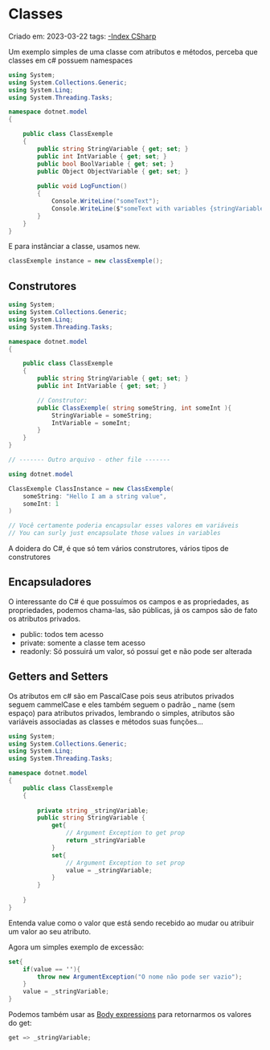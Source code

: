 # Classes
Criado em: 2023-03-22
tags: [-Index CSharp](-Index%20CSharp.md)

Um exemplo simples de uma classe com atributos e métodos, perceba que classes em c# possuem namespaces 

~~~cs
using System;
using System.Collections.Generic;
using System.Linq;
using System.Threading.Tasks;

namespace dotnet.model
{

	public class ClassExemple
	{
		public string StringVariable { get; set; }
		public int IntVariable { get; set; }
		public bool BoolVariable { get; set; }
		public Object ObjectVariable { get; set; }
	
		public void LogFunction()
		{	
			Console.WriteLine("someText");
			Console.WriteLine($"someText with variables {stringVariable}, {intVariable}");
		}
	}
}
~~~

E para instânciar a classe, usamos new.

~~~cs
classExemple instance = new classExemple();
~~~

## Construtores

~~~cs
using System;
using System.Collections.Generic;
using System.Linq;
using System.Threading.Tasks;

namespace dotnet.model
{

	public class ClassExemple
	{
		public string StringVariable { get; set; }
		public int IntVariable { get; set; }

		// Construtor:
		public ClassExemple( string someString, int someInt ){
			StringVariable = someString;
			IntVariable = someInt;
		}
	}
}

// ------- Outro arquivo - other file -------

using dotnet.model

ClassExemple ClassInstance = new ClassExemple(
	someString: "Hello I am a string value",
	someInt: 1
)

// Você certamente poderia encapsular esses valores em variáveis
// You can surly just encapsulate those values in variables

~~~ 

A doidera do C#, é que só tem vários construtores, vários tipos de construtores

## Encapsuladores

O interessante do C# é que possuímos os campos e as propriedades, as propriedades, podemos chama-las, são públicas, já os campos são de fato os atributos privados.

* public: todos tem acesso
* private: somente a classe tem acesso
* readonly: Só possuirá um valor, só possuí get e não pode ser alterada

## Getters and Setters

Os atributos em c# são em PascalCase pois seus atributos privados seguem cammelCase e eles também seguem o padrão _ name (sem espaço) para atributos privados, lembrando o simples, atributos são variáveis associadas as classes e métodos suas funções...

~~~cs
using System;
using System.Collections.Generic;
using System.Linq;
using System.Threading.Tasks;

namespace dotnet.model
{
	public class ClassExemple
	{
	
		private string _stringVariable;
		public string StringVariable { 
			get{
				// Argument Exception to get prop
				return _stringVariable
			}
			set{
				// Argument Exception to set prop
				value = _stringVariable;
			} 
		}
		
	}
}
~~~

Entenda value como o valor que está sendo recebido ao mudar ou atribuir um valor ao seu atributo. 

Agora um simples exemplo de excessão:

~~~cs
set{
	if(value == ''){
		throw new ArgumentException("O nome não pode ser vazio");
	}
	value = _stringVariable;
}
~~~


Podemos também usar as [Body expressions](Operadores.md#Body%20expressions) para retornarmos os valores do get:

~~~cs
get => _stringVariable;
~~~

